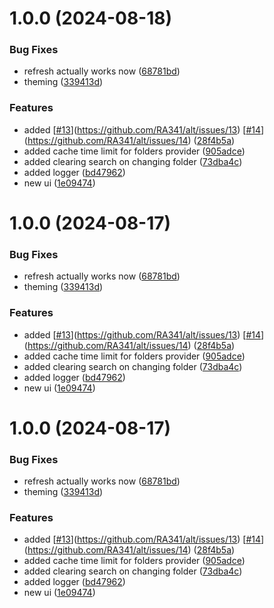 # 1.0.0 (2024-08-18)


### Bug Fixes

* refresh actually works now ([68781bd](https://github.com/RA341/alt/commit/68781bdca27ee46840d75be45ed215d2fe33029d))
* theming ([339413d](https://github.com/RA341/alt/commit/339413d1db88143506e50596b8f045a7947f2c12))


### Features

* added [[#13](https://github.com/RA341/alt/issues/13)](https://github.com/RA341/alt/issues/13) [[#14](https://github.com/RA341/alt/issues/14)](https://github.com/RA341/alt/issues/14) ([28f4b5a](https://github.com/RA341/alt/commit/28f4b5a57bd45aaa3a9d81528438d6708b1cf3f5))
* added cache time limit for folders provider ([905adce](https://github.com/RA341/alt/commit/905adce401909a9fd9d56def818de2b75d055865))
* added clearing search on changing folder ([73dba4c](https://github.com/RA341/alt/commit/73dba4c851bb2c49c8e1529785637904cdb1b45f))
* added logger ([bd47962](https://github.com/RA341/alt/commit/bd47962795497e3e331adfe2c6899335fec73b1f))
* new ui ([1e09474](https://github.com/RA341/alt/commit/1e09474fa5a3445193d2e7bcd07ff21de75752fe))

# 1.0.0 (2024-08-17)


### Bug Fixes

* refresh actually works now ([68781bd](https://github.com/RA341/alt/commit/68781bdca27ee46840d75be45ed215d2fe33029d))
* theming ([339413d](https://github.com/RA341/alt/commit/339413d1db88143506e50596b8f045a7947f2c12))


### Features

* added [[#13](https://github.com/RA341/alt/issues/13)](https://github.com/RA341/alt/issues/13) [[#14](https://github.com/RA341/alt/issues/14)](https://github.com/RA341/alt/issues/14) ([28f4b5a](https://github.com/RA341/alt/commit/28f4b5a57bd45aaa3a9d81528438d6708b1cf3f5))
* added cache time limit for folders provider ([905adce](https://github.com/RA341/alt/commit/905adce401909a9fd9d56def818de2b75d055865))
* added clearing search on changing folder ([73dba4c](https://github.com/RA341/alt/commit/73dba4c851bb2c49c8e1529785637904cdb1b45f))
* added logger ([bd47962](https://github.com/RA341/alt/commit/bd47962795497e3e331adfe2c6899335fec73b1f))
* new ui ([1e09474](https://github.com/RA341/alt/commit/1e09474fa5a3445193d2e7bcd07ff21de75752fe))

# 1.0.0 (2024-08-17)


### Bug Fixes

* refresh actually works now ([68781bd](https://github.com/RA341/alt/commit/68781bdca27ee46840d75be45ed215d2fe33029d))
* theming ([339413d](https://github.com/RA341/alt/commit/339413d1db88143506e50596b8f045a7947f2c12))


### Features

* added [[#13](https://github.com/RA341/alt/issues/13)](https://github.com/RA341/alt/issues/13) [[#14](https://github.com/RA341/alt/issues/14)](https://github.com/RA341/alt/issues/14) ([28f4b5a](https://github.com/RA341/alt/commit/28f4b5a57bd45aaa3a9d81528438d6708b1cf3f5))
* added cache time limit for folders provider ([905adce](https://github.com/RA341/alt/commit/905adce401909a9fd9d56def818de2b75d055865))
* added clearing search on changing folder ([73dba4c](https://github.com/RA341/alt/commit/73dba4c851bb2c49c8e1529785637904cdb1b45f))
* added logger ([bd47962](https://github.com/RA341/alt/commit/bd47962795497e3e331adfe2c6899335fec73b1f))
* new ui ([1e09474](https://github.com/RA341/alt/commit/1e09474fa5a3445193d2e7bcd07ff21de75752fe))
